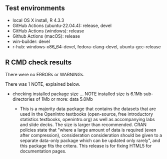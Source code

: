 ## Test environments

* local OS X install, R 4.3.3
* GitHub Actions (ubuntu-22.04.4): release, devel
* GitHub Actions (windows): release
* Github Actions (macOS): release
* win-builder: devel
* r-hub: windows-x86_64-devel, fedora-clang-devel, ubuntu-gcc-release

## R CMD check results

There were no ERRORs or WARNINGs.

There was 1 NOTE, explained below.

* checking installed package size ... NOTE
    installed size is  6.1Mb
    sub-directories of 1Mb or more:
      data   5.0Mb
      
  * This is a majority data package that contains the datasets that are used in the OpenIntro textbooks (open-source, free introductory statistics textbooks, openintro.org) as well as accompanying labs and slide decks. The size is larger than recommended. CRAN policies state that "where a large amount of data is required (even after compression), consideration consideration should be given to a separate data-only package which can be updated only rarely", and this package fits the critera. This release is for fixing HTML5 for documentation pages.
